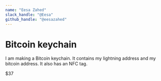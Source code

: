 ```yaml
---
name: "Eesa Zahed"
slack_handle: "@Eesa"
github_handle: "@eesazahed"
---
```


# Bitcoin keychain

I am making a Bitcoin keychain. It contains my lightning address and my bitcoin address. It also has an NFC tag.

$37
